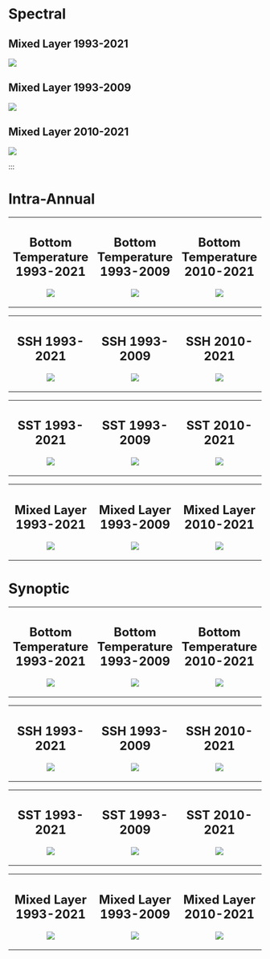 Spectral
================

## Mixed Layer 1993-2021

![](../images/analyses/Annual_mixedlayer.png)

## Mixed Layer 1993-2009

![](../images/analyses/Annual1_mixedlayer.png)

## Mixed Layer 2010-2021

![](../images/analyses/Annual2_mixedlayer.png)

:::

# Intra-Annual

<div>

<table style="width:100%;">
<colgroup>
<col style="width: 33%" />
<col style="width: 33%" />
<col style="width: 33%" />
</colgroup>
<tbody>
<tr class="odd">
<td style="text-align: center;"><div width="33.3%"
data-layout-align="center">
<h2 id="bottom-temperature-1993-2021">Bottom Temperature 1993-2021</h2>
<p><img src="../images/analyses/IntraAnnual_bottomT.png"
data-fig.extended="false" /></p>
</div></td>
<td style="text-align: center;"><div width="33.3%"
data-layout-align="center">
<h2 id="bottom-temperature-1993-2009">Bottom Temperature 1993-2009</h2>
<p><img src="../images/analyses/IntraAnnual1_bottomT.png"
data-fig.extended="false" /></p>
</div></td>
<td style="text-align: center;"><div width="33.3%"
data-layout-align="center">
<h2 id="bottom-temperature-2010-2021">Bottom Temperature 2010-2021</h2>
<p><img src="../images/analyses/IntraAnnual2_bottomT.png"
data-fig.extended="false" /></p>
</div></td>
</tr>
</tbody>
</table>

</div>

<div>

<table style="width:100%;">
<colgroup>
<col style="width: 33%" />
<col style="width: 33%" />
<col style="width: 33%" />
</colgroup>
<tbody>
<tr class="odd">
<td style="text-align: center;"><div width="33.3%"
data-layout-align="center">
<h2 id="ssh-1993-2021">SSH 1993-2021</h2>
<p><img src="../images/analyses/IntraAnnual_ssh.png"
data-fig.extended="false" /></p>
</div></td>
<td style="text-align: center;"><div width="33.3%"
data-layout-align="center">
<h2 id="ssh-1993-2009">SSH 1993-2009</h2>
<p><img src="../images/analyses/IntraAnnual1_ssh.png"
data-fig.extended="false" /></p>
</div></td>
<td style="text-align: center;"><div width="33.3%"
data-layout-align="center">
<h2 id="ssh-2010-2021">SSH 2010-2021</h2>
<p><img src="../images/analyses/IntraAnnual2_ssh.png"
data-fig.extended="false" /></p>
</div></td>
</tr>
</tbody>
</table>

</div>

<div>

<table style="width:100%;">
<colgroup>
<col style="width: 33%" />
<col style="width: 33%" />
<col style="width: 33%" />
</colgroup>
<tbody>
<tr class="odd">
<td style="text-align: center;"><div width="33.3%"
data-layout-align="center">
<h2 id="sst-1993-2021">SST 1993-2021</h2>
<p><img src="../images/analyses/IntraAnnual_sst.png"
data-fig.extended="false" /></p>
</div></td>
<td style="text-align: center;"><div width="33.3%"
data-layout-align="center">
<h2 id="sst-1993-2009">SST 1993-2009</h2>
<p><img src="../images/analyses/IntraAnnual1_sst.png"
data-fig.extended="false" /></p>
</div></td>
<td style="text-align: center;"><div width="33.3%"
data-layout-align="center">
<h2 id="sst-2010-2021">SST 2010-2021</h2>
<p><img src="../images/analyses/IntraAnnual2_sst.png"
data-fig.extended="false" /></p>
</div></td>
</tr>
</tbody>
</table>

</div>

<div>

<table style="width:100%;">
<colgroup>
<col style="width: 33%" />
<col style="width: 33%" />
<col style="width: 33%" />
</colgroup>
<tbody>
<tr class="odd">
<td style="text-align: center;"><div width="33.3%"
data-layout-align="center">
<h2 id="mixed-layer-1993-2021-1">Mixed Layer 1993-2021</h2>
<p><img src="../images/analyses/IntraAnnual_mixedlayer.png"
data-fig.extended="false" /></p>
</div></td>
<td style="text-align: center;"><div width="33.3%"
data-layout-align="center">
<h2 id="mixed-layer-1993-2009-1">Mixed Layer 1993-2009</h2>
<p><img src="../images/analyses/IntraAnnual1_mixedlayer.png"
data-fig.extended="false" /></p>
</div></td>
<td style="text-align: center;"><div width="33.3%"
data-layout-align="center">
<h2 id="mixed-layer-2010-2021-1">Mixed Layer 2010-2021</h2>
<p><img src="../images/analyses/IntraAnnual2_mixedlayer.png"
data-fig.extended="false" /></p>
</div></td>
</tr>
</tbody>
</table>

</div>

# Synoptic

<div>

<table style="width:100%;">
<colgroup>
<col style="width: 33%" />
<col style="width: 33%" />
<col style="width: 33%" />
</colgroup>
<tbody>
<tr class="odd">
<td style="text-align: center;"><div width="33.3%"
data-layout-align="center">
<h2 id="bottom-temperature-1993-2021-1">Bottom Temperature
1993-2021</h2>
<p><img src="../images/analyses/Synoptic_bottomT.png"
data-fig.extended="false" /></p>
</div></td>
<td style="text-align: center;"><div width="33.3%"
data-layout-align="center">
<h2 id="bottom-temperature-1993-2009-1">Bottom Temperature
1993-2009</h2>
<p><img src="../images/analyses/Synoptic1_bottomT.png"
data-fig.extended="false" /></p>
</div></td>
<td style="text-align: center;"><div width="33.3%"
data-layout-align="center">
<h2 id="bottom-temperature-2010-2021-1">Bottom Temperature
2010-2021</h2>
<p><img src="../images/analyses/Synoptic2_bottomT.png"
data-fig.extended="false" /></p>
</div></td>
</tr>
</tbody>
</table>

</div>

<div>

<table style="width:100%;">
<colgroup>
<col style="width: 33%" />
<col style="width: 33%" />
<col style="width: 33%" />
</colgroup>
<tbody>
<tr class="odd">
<td style="text-align: center;"><div width="33.3%"
data-layout-align="center">
<h2 id="ssh-1993-2021-1">SSH 1993-2021</h2>
<p><img src="../images/analyses/Synoptic_ssh.png"
data-fig.extended="false" /></p>
</div></td>
<td style="text-align: center;"><div width="33.3%"
data-layout-align="center">
<h2 id="ssh-1993-2009-1">SSH 1993-2009</h2>
<p><img src="../images/analyses/Synoptic1_ssh.png"
data-fig.extended="false" /></p>
</div></td>
<td style="text-align: center;"><div width="33.3%"
data-layout-align="center">
<h2 id="ssh-2010-2021-1">SSH 2010-2021</h2>
<p><img src="../images/analyses/Synoptic2_ssh.png"
data-fig.extended="false" /></p>
</div></td>
</tr>
</tbody>
</table>

</div>

<div>

<table style="width:100%;">
<colgroup>
<col style="width: 33%" />
<col style="width: 33%" />
<col style="width: 33%" />
</colgroup>
<tbody>
<tr class="odd">
<td style="text-align: center;"><div width="33.3%"
data-layout-align="center">
<h2 id="sst-1993-2021-1">SST 1993-2021</h2>
<p><img src="../images/analyses/Synoptic_sst.png"
data-fig.extended="false" /></p>
</div></td>
<td style="text-align: center;"><div width="33.3%"
data-layout-align="center">
<h2 id="sst-1993-2009-1">SST 1993-2009</h2>
<p><img src="../images/analyses/Synoptic1_sst.png"
data-fig.extended="false" /></p>
</div></td>
<td style="text-align: center;"><div width="33.3%"
data-layout-align="center">
<h2 id="sst-2010-2021-1">SST 2010-2021</h2>
<p><img src="../images/analyses/Synoptic2_sst.png"
data-fig.extended="false" /></p>
</div></td>
</tr>
</tbody>
</table>

</div>

<div>

<table style="width:100%;">
<colgroup>
<col style="width: 33%" />
<col style="width: 33%" />
<col style="width: 33%" />
</colgroup>
<tbody>
<tr class="odd">
<td style="text-align: center;"><div width="33.3%"
data-layout-align="center">
<h2 id="mixed-layer-1993-2021-2">Mixed Layer 1993-2021</h2>
<p><img src="../images/analyses/Synoptic_mixedlayer.png"
data-fig.extended="false" /></p>
</div></td>
<td style="text-align: center;"><div width="33.3%"
data-layout-align="center">
<h2 id="mixed-layer-1993-2009-2">Mixed Layer 1993-2009</h2>
<p><img src="../images/analyses/Synoptic1_mixedlayer.png"
data-fig.extended="false" /></p>
</div></td>
<td style="text-align: center;"><div width="33.3%"
data-layout-align="center">
<h2 id="mixed-layer-2010-2021-2">Mixed Layer 2010-2021</h2>
<p><img src="../images/analyses/Synoptic2_mixedlayer.png"
data-fig.extended="false" /></p>
</div></td>
</tr>
</tbody>
</table>

</div>
